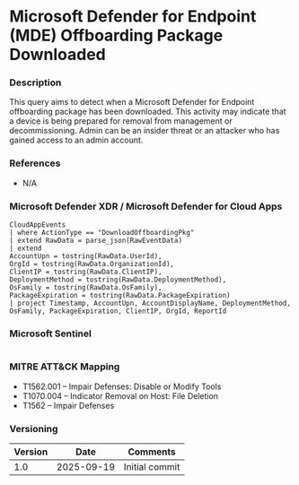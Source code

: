 # Microsoft Defender for Endpoint (MDE) Offboarding Package Downloaded

### Description

This query aims to detect when a Microsoft Defender for Endpoint offboarding package has been downloaded. This activity may indicate that a device is being prepared for removal from management or decommissioning. Admin can be an insider threat or an attacker who has gained access to an admin account.

### References

- N/A

### Microsoft Defender XDR / Microsoft Defender for Cloud Apps

```
CloudAppEvents
| where ActionType == "DownloadOffboardingPkg"
| extend RawData = parse_json(RawEventData)
| extend
AccountUpn = tostring(RawData.UserId),
OrgId = tostring(RawData.OrganizationId),
ClientIP = tostring(RawData.ClientIP),
DeploymentMethod = tostring(RawData.DeploymentMethod),
OsFamily = tostring(RawData.OsFamily),
PackageExpiration = tostring(RawData.PackageExpiration)
| project Timestamp, AccountUpn, AccountDisplayName, DeploymentMethod, OsFamily, PackageExpiration, ClientIP, OrgId, ReportId
```

### Microsoft Sentinel

```
```

### MITRE ATT&CK Mapping
- T1562.001 – Impair Defenses: Disable or Modify Tools
- T1070.004 – Indicator Removal on Host: File Deletion
- T1562 – Impair Defenses

### Versioning
| Version       | Date          | Comments                          |
| ------------- |---------------| ----------------------------------|
| 1.0           | 2025-09-19    | Initial commit                    |
